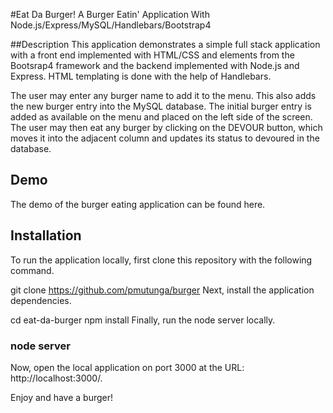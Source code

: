#Eat Da Burger!
A Burger Eatin' Application With Node.js/Express/MySQL/Handlebars/Bootstrap4

##Description
This application demonstrates a simple full stack application with a front end implemented with HTML/CSS and elements from the Bootsrap4 framework and the backend implemented with Node.js and Express. HTML templating is done with the help of Handlebars.

The user may enter any burger name to add it to the menu. This also adds the new burger entry into the MySQL database. The initial burger entry is added as available on the menu and placed on the left side of the screen. The user may then eat any burger by clicking on the DEVOUR button, which moves it into the adjacent column and updates its status to devoured in the database.

## Demo
The demo of the burger eating application can be found here.

## Installation
To run the application locally, first clone this repository with the following command.

git clone https://github.com/pmutunga/burger
Next, install the application dependencies.

cd eat-da-burger
npm install
Finally, run the node server locally.

### node server
Now, open the local application on port 3000 at the URL: http://localhost:3000/.

Enjoy and have a burger!

